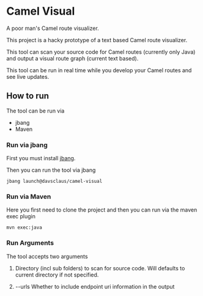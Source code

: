 # Camel Visual

A poor man's Camel route visualizer.

This project is a hacky prototype of a text based Camel route visualizer.

This tool can scan your source code for Camel routes (currently only Java)
and output a visual route graph (current text based).

This tool can be run in real time while you develop your Camel routes and
see live updates.

## How to run

The tool can be run via 

- jbang
- Maven

### Run via jbang

First you must install [jbang].

Then you can run the tool via jbang

    jbang launch@davsclaus/camel-visual

### Run via Maven

Here you first need to clone the project and then you can run via the maven exec plugin

    mvn exec:java
    
### Run Arguments

The tool accepts two arguments

1) Directory (incl sub folders) to scan for source code. Will defaults to current directory if not specified.

2) --urls  Whether to include endpoint uri information in the output 
  

[jbang]: https://jbang.dev/
